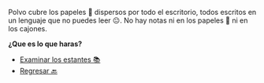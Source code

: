 Polvo cubre los papeles 📰 dispersos por todo el escritorio, todos escritos en un lenguaje que no puedes leer 😐. No hay notas ni en los papeles 📰 ni en los cajones.

**¿Que es lo que haras?**

- [Examinar los estantes 📚](3-CB.md)
- [Regresar 🔙](2.md)
